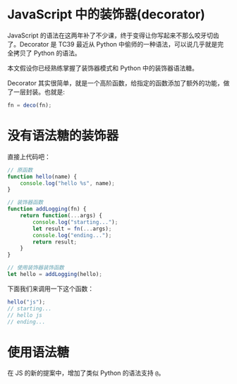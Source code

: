 # JavaScript 中的装饰器(decorator)

<!--
ID: 436edb6d-bfe6-48da-932e-21164631a106
Status: draft
Date: 2019-12-17T10:46:38
Modified: 2020-05-16T10:46:07
wp_id: 840
-->

JavaScript 的语法在这两年补了不少课，终于变得让你写起来不那么咬牙切齿了。Decorator 是 TC39 最近从 Python 中偷师的一种语法，可以说几乎就是完全拷贝了 Python 的语法。

本文假设你已经熟练掌握了装饰器模式和 Python 中的装饰器语法糖。

Decorator 其实很简单，就是一个高阶函数，给指定的函数添加了额外的功能，做了一层封装。也就是:

```javascript
fn = deco(fn);
```

# 没有语法糖的装饰器

直接上代码吧：

```javascript
// 原函数
function hello(name) {
    console.log("hello %s", name);
}

// 装饰器函数
function addLogging(fn) {
    return function(...args) {
        console.log("starting...");
        let result = fn(...args);
        console.log("ending...");
        return result;
    }
}

// 使用装饰器装饰函数
let hello = addLogging(hello);
```

下面我们来调用一下这个函数：

```javascript
hello("js");
// starting...
// hello js
// ending...
```

# 使用语法糖

在 JS 的新的提案中，增加了类似 Python 的语法支持 `@`。